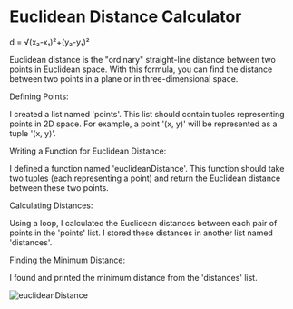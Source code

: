 # Euclidean Distance Calculator 
d = √(x₂-x₁)²+(y₂-y₁)²

Euclidean distance is the "ordinary" straight-line distance between two points in Euclidean space. With this formula, you can find the distance between two points in a plane or in three-dimensional space.

Defining Points:

I created a list named 'points'. This list should contain tuples representing points in 2D space. For example, a point '(x, y)' will be represented as a tuple '(x, y)'.

Writing a Function for Euclidean Distance:

I defined a function named 'euclideanDistance'. This function should take two tuples (each representing a point) and return the Euclidean distance between these two points.

Calculating Distances:

Using a loop, I calculated the Euclidean distances between each pair of points in the 'points' list. I stored these distances in another list named 'distances'.

Finding the Minimum Distance:

I found and printed the minimum distance from the 'distances' list.


![euclideanDistance](https://github.com/erhantarhana/kodluyoruz.org-Euclidean-Distance/assets/105929821/f4069710-f603-4917-84c8-702301a51ee0)
